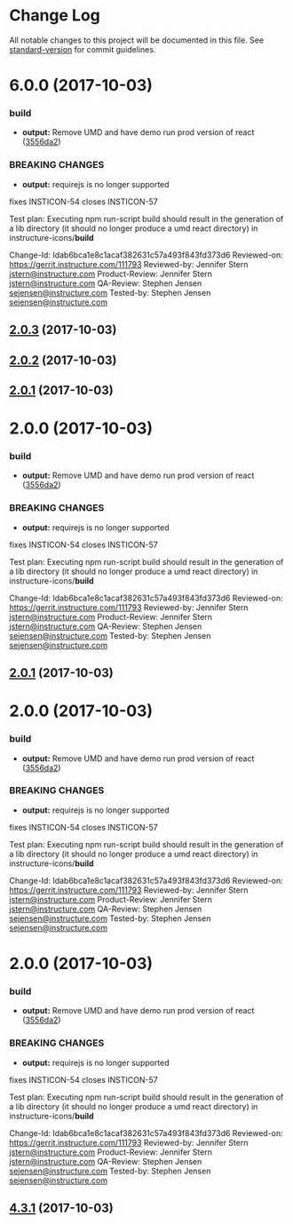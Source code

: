 # Change Log

All notable changes to this project will be documented in this file. See [standard-version](https://github.com/conventional-changelog/standard-version) for commit guidelines.

<a name="6.0.0"></a>
# 6.0.0 (2017-10-03)


### build

* **output:** Remove UMD and have demo run prod version of react ([3556da2](https://github.com/strongmind/strongmind-icons/commit/3556da2))


### BREAKING CHANGES

* **output:** requirejs is no longer supported

fixes INSTICON-54
closes INSTICON-57

Test plan:
Executing npm run-script build should result in the generation of a
lib directory (it should no longer produce a umd react directory) in
instructure-icons/__build__

Change-Id: Idab6bca1e8c1acaf382631c57a493f843fd373d6
Reviewed-on: https://gerrit.instructure.com/111793
Reviewed-by: Jennifer Stern <jstern@instructure.com>
Product-Review: Jennifer Stern <jstern@instructure.com>
QA-Review: Stephen Jensen <sejensen@instructure.com>
Tested-by: Stephen Jensen <sejensen@instructure.com>



<a name="2.0.3"></a>
## [2.0.3](https://github.com/strongmind/strongmind-icons/compare/v2.0.2...v2.0.3) (2017-10-03)



<a name="2.0.2"></a>
## [2.0.2](https://github.com/strongmind/strongmind-icons/compare/v2.0.1...v2.0.2) (2017-10-03)



<a name="2.0.1"></a>
## [2.0.1](https://github.com/strongmind/strongmind-icons/compare/v2.0.0...v2.0.1) (2017-10-03)



<a name="2.0.0"></a>
# 2.0.0 (2017-10-03)


### build

* **output:** Remove UMD and have demo run prod version of react ([3556da2](https://github.com/strongmind/strongmind-icons/commit/3556da2))


### BREAKING CHANGES

* **output:** requirejs is no longer supported

fixes INSTICON-54
closes INSTICON-57

Test plan:
Executing npm run-script build should result in the generation of a
lib directory (it should no longer produce a umd react directory) in
instructure-icons/__build__

Change-Id: Idab6bca1e8c1acaf382631c57a493f843fd373d6
Reviewed-on: https://gerrit.instructure.com/111793
Reviewed-by: Jennifer Stern <jstern@instructure.com>
Product-Review: Jennifer Stern <jstern@instructure.com>
QA-Review: Stephen Jensen <sejensen@instructure.com>
Tested-by: Stephen Jensen <sejensen@instructure.com>



<a name="2.0.1"></a>
## [2.0.1](https://github.com/strongmind/strongmind-icons/compare/v2.0.0...v2.0.1) (2017-10-03)



<a name="2.0.0"></a>
# 2.0.0 (2017-10-03)


### build

* **output:** Remove UMD and have demo run prod version of react ([3556da2](https://github.com/strongmind/strongmind-icons/commit/3556da2))


### BREAKING CHANGES

* **output:** requirejs is no longer supported

fixes INSTICON-54
closes INSTICON-57

Test plan:
Executing npm run-script build should result in the generation of a
lib directory (it should no longer produce a umd react directory) in
instructure-icons/__build__

Change-Id: Idab6bca1e8c1acaf382631c57a493f843fd373d6
Reviewed-on: https://gerrit.instructure.com/111793
Reviewed-by: Jennifer Stern <jstern@instructure.com>
Product-Review: Jennifer Stern <jstern@instructure.com>
QA-Review: Stephen Jensen <sejensen@instructure.com>
Tested-by: Stephen Jensen <sejensen@instructure.com>



<a name="2.0.0"></a>
# 2.0.0 (2017-10-03)


### build

* **output:** Remove UMD and have demo run prod version of react ([3556da2](https://github.com/strongmind/strongmind-icons/commit/3556da2))


### BREAKING CHANGES

* **output:** requirejs is no longer supported

fixes INSTICON-54
closes INSTICON-57

Test plan:
Executing npm run-script build should result in the generation of a
lib directory (it should no longer produce a umd react directory) in
instructure-icons/__build__

Change-Id: Idab6bca1e8c1acaf382631c57a493f843fd373d6
Reviewed-on: https://gerrit.instructure.com/111793
Reviewed-by: Jennifer Stern <jstern@instructure.com>
Product-Review: Jennifer Stern <jstern@instructure.com>
QA-Review: Stephen Jensen <sejensen@instructure.com>
Tested-by: Stephen Jensen <sejensen@instructure.com>



<a name="4.3.1"></a>
## [4.3.1](https://github.com/instructure/instructure-icons/compare/v4.3.0...v4.3.1) (2017-10-03)
